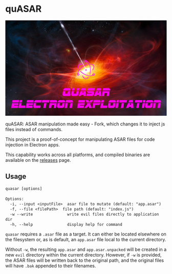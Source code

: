 # quASAR

![quasar](./quasar.png)

quASAR: ASAR manipulation made easy - Fork, which changes it to inject js files instead of commands.

This project is a proof-of-concept for manipulating ASAR files for code injection in Electron apps.

This capability works across all platforms, and compiled binaries are available on the [releases](https://github.com/mttaggart/quasar/releases) page.

## Usage

```shell
quasar [options]

Options:
  -i, --input <inputFile>  asar file to mutate (default: "app.asar")
  -f, --file <filePath>  file path (default: "index.js")
  -w --write               write evil files directly to application dir
  -h, --help               display help for command
```

`quasar` requires a `.asar` file as a target. It can either be located elsewhere on the filesystem or, as is default, an `app.asar` file local to the current directory. 

Without `-w`, the resulting `app.asar` and `app.asar.unpacked` will be created in a new `evil` directory within the current directory. However, if `-w` is provided, the ASAR files will be written back to the original path, and the original files will have `.bak` appended to their filenames.
